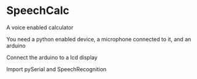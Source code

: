 # SpeechCalc
A voice enabled calculator

You need a python enabled device, a microphone connected to it, and an arduino

Connect the arduino to a lcd display

Import pySerial and SpeechRecognition
